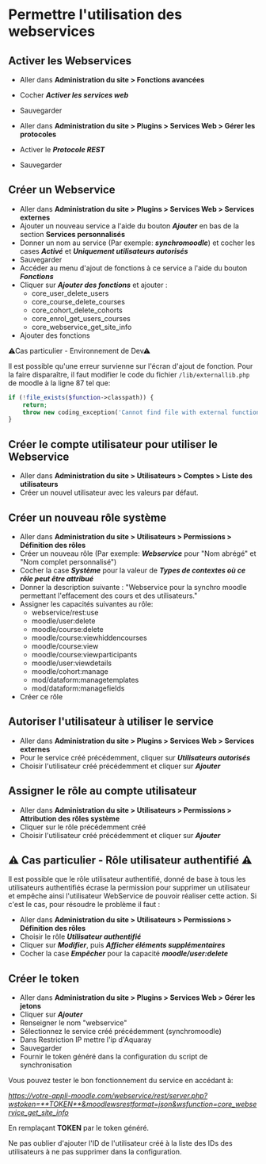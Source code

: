 # Permettre l'utilisation des webservices

## Activer les Webservices
- Aller dans **Administration du site > Fonctions avancées**
- Cocher **_Activer les services web_**
- Sauvegarder


- Aller dans **Administration du site > Plugins > Services Web > Gérer les protocoles**
- Activer le **_Protocole REST_**
- Sauvegarder

## Créer un Webservice
- Aller dans **Administration du site > Plugins > Services Web > Services externes**
- Ajouter un nouveau service a l'aide du bouton **_Ajouter_** en bas de la section **Services personnalisés**
- Donner un nom au service (Par exemple: **_synchromoodle_**) et cocher les cases **_Activé_** et **_Uniquement utilisateurs autorisés_**
- Sauvegarder
- Accéder au menu d'ajout de fonctions à ce service a l'aide du bouton **_Fonctions_**
- Cliquer sur **_Ajouter des fonctions_** et ajouter :
    - core_user_delete_users
    - core_course_delete_courses
    - core_cohort_delete_cohorts
    - core_enrol_get_users_courses
    - core_webservice_get_site_info
- Ajouter des fonctions

⚠Cas particulier - Environnement de Dev⚠

Il est possible qu'une erreur survienne sur l'écran d'ajout de fonction. Pour la faire disparaître, il faut
modifier le code du fichier `/lib/externallib.php` de moodle à la ligne 87 tel que:
```php
if (!file_exists($function->classpath)) {
    return;                
    throw new coding_exception('Cannot find file with external function implementation');
}
```

## Créer le compte utilisateur pour utiliser le Webservice
- Aller dans **Administration du site > Utilisateurs > Comptes > Liste des utilisateurs**
- Créer un nouvel utilisateur avec les valeurs par défaut.

## Créer un nouveau rôle système
- Aller dans **Administration du site > Utilisateurs > Permissions > Définition des rôles**
- Créer un nouveau rôle (Par exemple: **_Webservice_** pour "Nom abrégé" et "Nom complet personnalisé")
- Cocher la case **_Système_** pour la valeur de **_Types de contextes où ce rôle peut être attribué_**
- Donner la description suivante : "Webservice pour la synchro moodle permettant l'effacement des cours et des utilisateurs."
- Assigner les capacités suivantes au rôle:
    - webservice/rest:use
    - moodle/user:delete
    - moodle/course:delete
    - moodle/course:viewhiddencourses
    - moodle/course:view
    - moodle/course:viewparticipants
    - moodle/user:viewdetails
    - moodle/cohort:manage
    - mod/dataform:managetemplates
    - mod/dataform:managefields
- Créer ce rôle

## Autoriser l'utilisateur à utiliser le service
- Aller dans **Administration du site > Plugins > Services Web > Services externes**
- Pour le service créé précédemment, cliquer sur **_Utilisateurs autorisés_**
- Choisir l'utilisateur créé précédemment et cliquer sur **_Ajouter_**

## Assigner le rôle au compte utilisateur
- Aller dans **Administration du site > Utilisateurs > Permissions > Attribution des rôles système**
- Cliquer sur le rôle précédemment créé
- Choisir l'utilisateur créé précédemment et cliquer sur **_Ajouter_**

## ⚠ Cas particulier - Rôle utilisateur authentifié ⚠
Il est possible que le rôle utilisateur authentifié, donné de base à tous les utilisateurs authentifiés écrase la permission pour supprimer un utilisateur et empêche ainsi l'utilisateur WebService de pouvoir réaliser cette action.
Si c'est le cas, pour résoudre le problème il faut :
- Aller dans **Administration du site > Utilisateurs > Permissions > Définition des rôles**
- Choisir le rôle **_Utilisateur authentifié_**
- Cliquer sur **_Modifier_**, puis **_Afficher éléments supplémentaires_**
- Cocher la case **_Empêcher_** pour la capacité **_moodle/user:delete_**

## Créer le token
- Aller dans **Administration du site > Plugins > Services Web > Gérer les jetons**
- Cliquer sur **_Ajouter_**
- Renseigner le nom "webservice"
- Sélectionnez le service créé précédemment (synchromoodle)
- Dans Restriction IP mettre l'ip d'Aquaray
- Sauvegarder
- Fournir le token généré dans la configuration du script de synchronisation


Vous pouvez tester le bon fonctionnement du service en accédant à:

_https://votre-appli-moodle.com/webservice/rest/server.php?wstoken=**TOKEN**&moodlewsrestformat=json&wsfunction=core_webservice_get_site_info_

En remplaçant **TOKEN** par le token généré.

Ne pas oublier d'ajouter l'ID de l'utilisateur créé à la liste des IDs des utilisateurs à ne pas supprimer dans la configuration.
